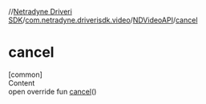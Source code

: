 //[Netradyne Driveri SDK](../../index.md)/[com.netradyne.driverisdk.video](../index.md)/[NDVideoAPI](index.md)/[cancel](cancel.md)



# cancel  
[common]  
Content  
open override fun [cancel](cancel.md)()  



